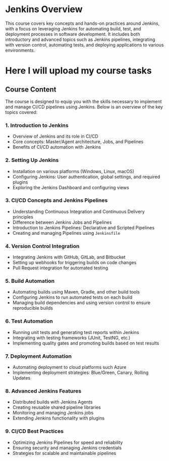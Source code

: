 # Jenkins Overview

This course covers key concepts and hands-on practices around Jenkins, with a focus on leveraging Jenkins for automating build, test, and deployment processes in software development. It includes both introductory and advanced topics such as Jenkins pipelines, integrating with version control, automating tests, and deploying applications to various environments.

# Here I will upload my course tasks

## Course Content

The course is designed to equip you with the skills necessary to implement and manage CI/CD pipelines using Jenkins. Below is an overview of the key topics covered:

### 1. **Introduction to Jenkins**
   - Overview of Jenkins and its role in CI/CD
   - Core concepts: Master/Agent architecture, Jobs, and Pipelines
   - Benefits of CI/CD automation with Jenkins

### 2. **Setting Up Jenkins**
   - Installation on various platforms (Windows, Linux, macOS)
   - Configuring Jenkins: User authentication, global settings, and required plugins
   - Exploring the Jenkins Dashboard and configuring views

### 3. **CI/CD Concepts and Jenkins Pipelines**
   - Understanding Continuous Integration and Continuous Delivery principles
   - Difference between Jenkins Jobs and Pipelines
   - Introduction to Jenkins Pipelines: Declarative and Scripted Pipelines
   - Creating and managing Pipelines using `Jenkinsfile`

### 4. **Version Control Integration**
   - Integrating Jenkins with GitHub, GitLab, and Bitbucket
   - Setting up webhooks for triggering builds on code changes
   - Pull Request integration for automated testing

### 5. **Build Automation**
   - Automating builds using Maven, Gradle, and other build tools
   - Configuring Jenkins to run automated tests on each build
   - Managing build dependencies and using version control to ensure reproducible builds

### 6. **Test Automation**
   - Running unit tests and generating test reports within Jenkins
   - Integrating with testing frameworks (JUnit, TestNG, etc.)
   - Implementing quality gates and promoting builds based on test results

### 7. **Deployment Automation**
   - Automating deployment to cloud platforms such Azure
   - Implementing deployment strategies: Blue/Green, Canary, Rolling Updates

### 8. **Advanced Jenkins Features**
   - Distributed builds with Jenkins Agents
   - Creating reusable shared pipeline libraries
   - Monitoring and managing Jenkins jobs
   - Extending Jenkins functionality with plugins

### 9. **CI/CD Best Practices**
   - Optimizing Jenkins Pipelines for speed and reliability
   - Ensuring security and managing Jenkins credentials
   - Strategies for scalable and maintainable pipelines

